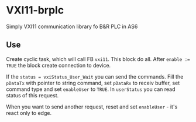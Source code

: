 # VXI11-brplc

Simply VXI11 communication library fo B&amp;R PLC in AS6

## Use

Create cyclic task, which will call FB `vxi11`. This block do all. After `enable := TRUE` the block create connection to device.

If the `status = vxiStatus_User_Wait` you can send the commands. Fill the `pDataTx` with pointer to string command, set `pDataRx` to receiv buffer, set command type and set `enableUser` to `TRUE`. In `userStatus` you can read status of this request.

When you want to send another request, reset and set `enableUser` - it's react only to edge.